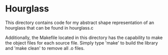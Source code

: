# Hourglass

This directory contains code for my abstract shape representation of an
hourglass that can be found in hourglass.c

Additionally, the Makefile located in this directory has the capability to
make the object files for each source file. Simply type 'make' to build the
library and 'make clean' to remove all .o files.


